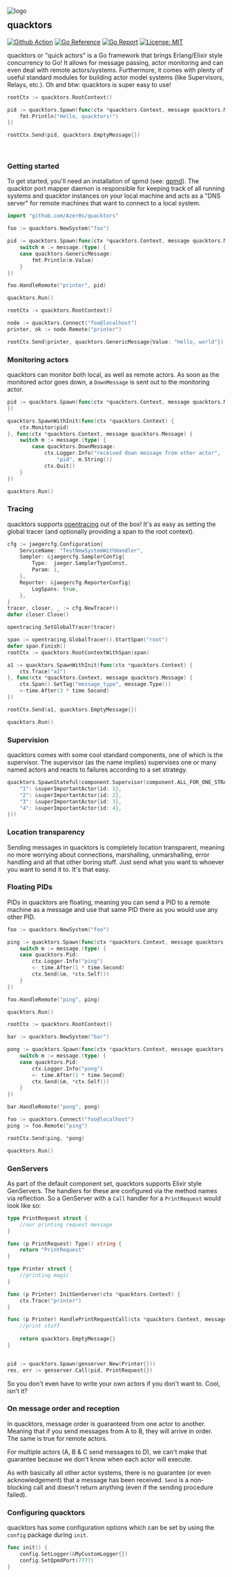 <img src="assets/quacktor-logo.png" alt="logo" align="left"/>

## quacktors

[![Github Action](https://github.com/Azer0s/quacktors/workflows/Go/badge.svg)](https://github.com/Azer0s/quacktors/actions) [![Go Reference](https://pkg.go.dev/badge/github.com/Azer0s/quacktors.svg)](https://pkg.go.dev/github.com/Azer0s/quacktors) [![Go Report](https://goreportcard.com/badge/github.com/Azer0s/quacktors)](https://goreportcard.com/report/github.com/Azer0s/quacktors) [![License: MIT](https://img.shields.io/badge/License-MIT-yellow.svg)](https://github.com/Azer0s/quacktors/blob/master/LICENSE.md)

quacktors or "quick actors" is a Go framework that brings Erlang/Elixir style concurrency to Go! It allows for message passing, actor monitoring and can even deal with remote actors/systems. Furthermore, it comes with plenty of useful standard modules for building actor model systems (like Supervisors, Relays, etc.). Oh and btw: quacktors is super easy to use!

```go
rootCtx := quacktors.RootContext()

pid := quacktors.Spawn(func(ctx *quacktors.Context, message quacktors.Message) {
    fmt.Println("Hello, quacktors!")
})

rootCtx.Send(pid, quacktors.EmptyMessage{})
```

<br>

### Getting started

To get started, you'll need an installation of qpmd (see: [qpmd](https://github.com/Azer0s/qpmd)).
The quacktor port mapper daemon is responsible for keeping track of all running systems and quacktor instances on your local machine and acts as a "DNS server" for remote machines that want to connect to a local system.

```go
import "github.com/Azer0s/quacktors"

foo := quacktors.NewSystem("foo")

pid := quacktors.Spawn(func(ctx *quacktors.Context, message quacktors.Message) {
    switch m := message.(type) {
    case quacktors.GenericMessage:
        fmt.Println(m.Value)
    }
})

foo.HandleRemote("printer", pid)

quacktors.Run()
```

```go
rootCtx := quacktors.RootContext()

node := quacktors.Connect("foo@localhost")
printer, ok := node.Remote("printer")

rootCtx.Send(printer, quacktors.GenericMessage{Value: "Hello, world"})
```

### Monitoring actors

quacktors can monitor both local, as well as remote actors. As soon as the monitored actor goes down, a `DownMessage` is sent out to the monitoring actor.

```go
pid := quacktors.Spawn(func(ctx *quacktors.Context, message quacktors.Message) {
})

quacktors.SpawnWithInit(func(ctx *quacktors.Context) {
    ctx.Monitor(pid)
}, func(ctx *quacktors.Context, message quacktors.Message) {
    switch m := message.(type) {
        case quacktors.DownMessage:
            ctx.Logger.Info("received down message from other actor", 
                "pid", m.String())
            ctx.Quit()
    }
})

quacktors.Run()
```

### Tracing

quacktors supports [opentracing](https://opentracing.io/) out of the box! It's as easy as setting the global tracer (and optionally providing a span to the root context).

```go
cfg := jaegercfg.Configuration{
    ServiceName: "TestNewSystemWithHandler",
    Sampler: &jaegercfg.SamplerConfig{
        Type:  jaeger.SamplerTypeConst,
        Param: 1,
    },
    Reporter: &jaegercfg.ReporterConfig{
        LogSpans: true,
    },
}
tracer, closer, _ := cfg.NewTracer()
defer closer.Close()

opentracing.SetGlobalTracer(tracer)

span := opentracing.GlobalTracer().StartSpan("root")
defer span.Finish()
rootCtx := quacktors.RootContextWithSpan(span)

a1 := quacktors.SpawnWithInit(func(ctx *quacktors.Context) {
    ctx.Trace("a1")
}, func(ctx *quacktors.Context, message quacktors.Message) {
    ctx.Span().SetTag("message_type", message.Type())
    <-time.After(3 * time.Second)
})

rootCtx.Send(a1, quacktors.EmptyMessage{})

quacktors.Run()
```

### Supervision

quacktors comes with some cool standard components, one of which is the supervisor. The supervisor (as the name implies) supervises one or many named actors and reacts to failures according to a set strategy.

```go
quacktors.SpawnStateful(component.Supervisor(component.ALL_FOR_ONE_STRATEGY, map[string]Actor{
    "1": &superImportantActor{id: 1},
    "2": &superImportantActor{id: 2},
    "3": &superImportantActor{id: 3},
    "4": &superImportantActor{id: 4},
}))
```

### Location transparency

Sending messages in quacktors is completely location transparent, meaning no more worrying about connections, marshalling, unmarshalling, error handling and all that other boring stuff. Just send what you want to whoever you want to send it to. It's that easy.

### Floating PIDs

PIDs in quacktors are floating, meaning you can send a PID to a remote machine as a message and use that same PID there as you would use any other PID.

```go
foo := quacktors.NewSystem("foo")

ping := quacktors.Spawn(func(ctx *quacktors.Context, message quacktors.Message) {
    switch m := message.(type) {
    case quacktors.Pid:
        ctx.Logger.Info("ping")
        <- time.After(1 * time.Second)
        ctx.Send(&m, *ctx.Self())
    }
})

foo.HandleRemote("ping", ping)

quacktors.Run()
```

```go
rootCtx := quacktors.RootContext()

bar := quacktors.NewSystem("bar")

pong := quacktors.Spawn(func(ctx *quacktors.Context, message quacktors.Message) {
    switch m := message.(type) {
    case quacktors.Pid:
        ctx.Logger.Info("pong")
        <- time.After(1 * time.Second)
        ctx.Send(&m, *ctx.Self())
    }
})

bar.HandleRemote("pong", pong)

foo := quacktors.Connect("foo@localhost")
ping := foo.Remote("ping")

rootCtx.Send(ping, *pong)

quacktors.Run()
```

### GenServers

As part of the default component set, quacktors supports Elixir style GenServers. The handlers for these are configured via the method names via reflection. So a GenServer with a `Call` handler for a `PrintRequest` would look like so:

```go
type PrintRequest struct {
    //our printing request message
}

func (p PrintRequest) Type() string {
    return "PrintRequest"
}

type Printer struct { 
    //printing magic
}

func (p Printer) InitGenServer(ctx *quacktors.Context) {
	ctx.Trace("printer")
}

func (p Printer) HandlePrintRequestCall(ctx *quacktors.Context, message PrintRequest) Message {
    //print stuff
	
    return quacktors.EmptyMessage{}
}


pid := quacktors.Spawn(genserver.New(Printer{}))
res, err := genserver.Call(pid, PrintRequest{})
```

So you don't even have to write your own actors if you don't want to. Cool, isn't it?

### On message order and reception

In quacktors, message order is guaranteed from one actor to another. Meaning that if you send messages from A to B, they will arrive in order. The same is true for remote actors.

For multiple actors (A, B & C send messages to D), we can't make that guarantee because we don't know when each actor will execute.

As with basically all other actor systems, there is no guarantee (or even acknowledgement) that a message has been received. `Send` is a non-blocking call and doesn't return anything (even if the sending procedure failed).

### Configuring quacktors

quacktors has some configuration options which can be set by using the `config` package during `init`.

```go
func init() {
    config.SetLogger(&MyCustomLogger{})
    config.SetQpmdPort(7777)
}
```
